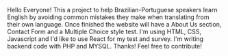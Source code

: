 Hello Everyone! This a project to help Brazilian-Portuguese speakers learn English by avoiding common mistakes they make when translating from their own language.
Once finished the website will have a About Us section, Contact Form and a Multiple Choice style test. 
I'm using HTML, CSS, Javascript and I'd like to use React for my test and survey. I'm writing backend code with PHP and MYSQL.
Thanks!
Feel free to contribute!
